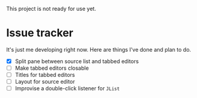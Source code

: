 This project is not ready for use yet.

# Issue tracker
It's just me developing right now. Here are things I've done and plan to do.
- [x] Split pane between source list and tabbed editors
- [ ] Make tabbed editors closable
- [ ] Titles for tabbed editors
- [ ] Layout for source editor
- [ ] Improvise a double-click listener for `JList`
